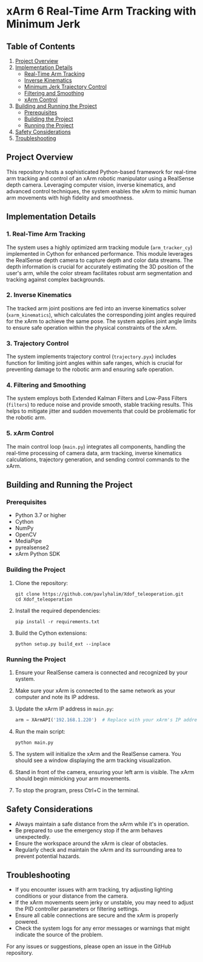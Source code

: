 # xArm 6 Real-Time Arm Tracking with Minimum Jerk

## Table of Contents
1. [Project Overview](#project-overview)
2. [Implementation Details](#implementation-details)
   - [Real-Time Arm Tracking](#1-real-time-arm-tracking)
   - [Inverse Kinematics](#2-inverse-kinematics)
   - [Minimum Jerk Trajectory Control](#3-minimum-jerk-trajectory-control)
   - [Filtering and Smoothing](#4-filtering-and-smoothing)
   - [xArm Control](#5-xarm-control)
3. [Building and Running the Project](#building-and-running-the-project)
   - [Prerequisites](#prerequisites)
   - [Building the Project](#building-the-project)
   - [Running the Project](#running-the-project)
4. [Safety Considerations](#safety-considerations)
5. [Troubleshooting](#troubleshooting)

## Project Overview

This repository hosts a sophisticated Python-based framework for real-time arm tracking and control of an xArm robotic manipulator using a RealSense depth camera. Leveraging computer vision, inverse kinematics, and advanced control techniques, the system enables the xArm to mimic human arm movements with high fidelity and smoothness.

## Implementation Details

### 1. Real-Time Arm Tracking

The system uses a highly optimized arm tracking module (`arm_tracker_cy`) implemented in Cython for enhanced performance. This module leverages the RealSense depth camera to capture depth and color data streams. The depth information is crucial for accurately estimating the 3D position of the user's arm, while the color stream facilitates robust arm segmentation and tracking against complex backgrounds.

### 2. Inverse Kinematics

The tracked arm joint positions are fed into an inverse kinematics solver (`xarm_kinematics`), which calculates the corresponding joint angles required for the xArm to achieve the same pose. The system applies joint angle limits to ensure safe operation within the physical constraints of the xArm.

### 3. Trajectory Control

The system implements trajectory control (`trajectory.pyx`) includes function for limiting joint angles within safe ranges, which is crucial for preventing damage to the robotic arm and ensuring safe operation.

### 4. Filtering and Smoothing

The system employs both Extended Kalman Filters and Low-Pass Filters (`filters`) to reduce noise and provide smooth, stable tracking results. This helps to mitigate jitter and sudden movements that could be problematic for the robotic arm.

### 5. xArm Control

The main control loop (`main.py`) integrates all components, handling the real-time processing of camera data, arm tracking, inverse kinematics calculations, trajectory generation, and sending control commands to the xArm.

## Building and Running the Project

### Prerequisites

- Python 3.7 or higher
- Cython
- NumPy
- OpenCV
- MediaPipe
- pyrealsense2
- xArm Python SDK

### Building the Project

1. Clone the repository:
   ```
   git clone https://github.com/pavlyhalim/Xdof_teleoperation.git
   cd Xdof_teleoperation
   ```

2. Install the required dependencies:
   ```
   pip install -r requirements.txt
   ```

3. Build the Cython extensions:
   ```
   python setup.py build_ext --inplace
   ```

### Running the Project

1. Ensure your RealSense camera is connected and recognized by your system.

2. Make sure your xArm is connected to the same network as your computer and note its IP address.

3. Update the xArm IP address in `main.py`:
   ```python
   arm = XArmAPI('192.168.1.220')  # Replace with your xArm's IP address
   ```

4. Run the main script:
   ```
   python main.py
   ```

5. The system will initialize the xArm and the RealSense camera. You should see a window displaying the arm tracking visualization.

6. Stand in front of the camera, ensuring your left arm is visible. The xArm should begin mimicking your arm movements.

7. To stop the program, press Ctrl+C in the terminal.

## Safety Considerations

- Always maintain a safe distance from the xArm while it's in operation.
- Be prepared to use the emergency stop if the arm behaves unexpectedly.
- Ensure the workspace around the xArm is clear of obstacles.
- Regularly check and maintain the xArm and its surrounding area to prevent potential hazards.

## Troubleshooting

- If you encounter issues with arm tracking, try adjusting lighting conditions or your distance from the camera.
- If the xArm movements seem jerky or unstable, you may need to adjust the PID controller parameters or filtering settings.
- Ensure all cable connections are secure and the xArm is properly powered.
- Check the system logs for any error messages or warnings that might indicate the source of the problem.

For any issues or suggestions, please open an issue in the GitHub repository.
